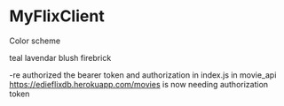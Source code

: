 # MyFlixClient
 Color scheme 

 teal
 lavendar blush
 firebrick

 -re authorized the bearer token and authorization in index.js in movie_api 
 https://edieflixdb.herokuapp.com/movies is now needing authorization token
 